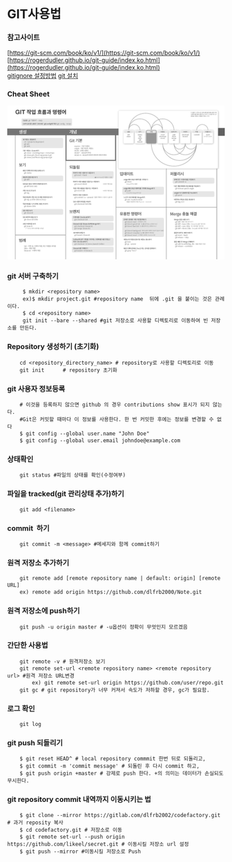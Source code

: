 # GIT사용법

### 참고사이트
[https://git-scm.com/book/ko/v1/](https://git-scm.com/book/ko/v1/)  
[https://rogerdudler.github.io/git-guide/index.ko.html](https://rogerdudler.github.io/git-guide/index.ko.html)  
[gitignore 설정방법](http://emflant.tistory.com/127)
[git 설치](https://git-scm.com/download/linux)  

### Cheat Sheet
![](./git_cheat_sheet.png)

### git 서버 구축하기
```shell
     $ mkdir <repository name>
     ex)$ mkdir project.git #repository name  뒤에 .git 을 붙이는 것은 관례이다.
     $ cd <repository name>
     git init --bare --shared #git 저장소로 사용할 디렉토리로 이동하여 빈 저장소를 만든다.
```


### Repository 생성하기 (초기화)
```shell
    cd <repository_directory_name> # repository로 사용할 디렉토리로 이동
    git init      # repository 초기화
```

### git 사용자 정보등록

```shell
    # 이것을 등록하지 않으면 github 의 경우 contributions show 표시가 되지 않는다. 
    #Git은 커밋할 때마다 이 정보를 사용한다. 한 번 커밋한 후에는 정보를 변경할 수 없다
    $ git config --global user.name "John Doe"
    $ git config --global user.email johndoe@example.com
```

### 상태확인
```shell
    git status #파일의 상태를 확인(수정여부)
```

### 파일을 tracked(git 관리상태 추가)하기
```shell
    git add <filename>
```

### commit  하기
```shell
    git commit -m <message> #메세지와 함께 commit하기
```

### 원격 저장소 추가하기
```shell
    git remote add [remote repository name | default: origin] [remote URL]
    ex) remote add origin https://github.com/dlfrb2000/Note.git
```

### 원격 저장소에 push하기
```shell
    git push -u origin master # -u옵션이 정확이 무엇인지 모르겠음 
```

### 간단한 사용법
```shell
    git remote -v # 원격저장소 보기
    git remote set-url <remote repository name> <remote repository url> #원격 저장소 URL변경
        ex) git remote set-url origin https://github.com/user/repo.git
    git gc # git repository가 너무 커져서 속도가 저하할 경우, gc가 필요함.
```

### 로그 확인
```shell
    git log
```

### git push 되돌리기
```shell
    $ git reset HEAD^ # local repository commmit 한번 뒤로 되돌리고,
    $ git commit -m 'commit message' # 되돌린 후 다시 commit 하고,
    $ git push origin +master # 강제로 push 한다. +의 의미는 데이터가 손실되도 무시한다.
```

### git repository commit 내역까지 이동시키는 법
```shell
	$ git clone --mirror https://gitlab.com/dlfrb2002/codefactory.git # 과거 reposity 복사
	$ cd codefactory.git # 저장소로 이동
	$ git remote set-url --push origin https://github.com/likeel/secret.git # 이동시킬 저장소 url 설정
	$ git push --mirror #이동시킬 저장소로 Push
```
